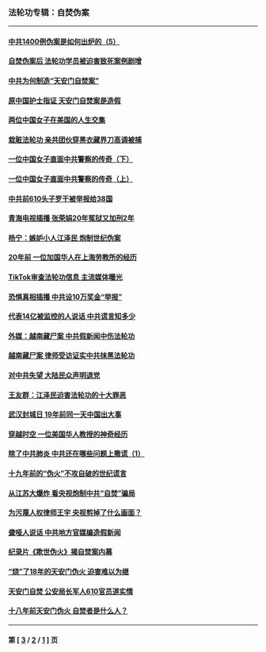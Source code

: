 ### 法轮功专辑：自焚伪案
---
#### [中共1400例伪案是如何出炉的（5）](../../pages/nf5562/n13226831.md?03180430) 
#### [自焚伪案后 法轮功学员被迫害致死案例剧增](../../pages/nf5562/n13190600.md?03180430) 
#### [中共为何制造“天安门自焚案”](../../pages/nf5562/n13183270.md?03180430) 
#### [原中国护士指证 天安门自焚案是造假](../../pages/nf5562/n13172289.md?03180430) 
#### [两位中国女子在美国的人生交集](../../pages/nf5562/n13156138.md?03180430) 
#### [栽赃法轮功 亲共团伙穿黑衣藏界刀高调被捕](../../pages/nf5562/n13073780.md?03180430) 
#### [一位中国女子直面中共警察的传奇（下）](../../pages/nf5562/n12989706.md?03180430) 
#### [一位中国女子直面中共警察的传奇（上）](../../pages/nf5562/n12985072.md?03180430) 
#### [中共前610头子罗干被举报给38国](../../pages/nf5562/n12975419.md?03180430) 
#### [青海电视插播 张荣娟20年冤狱又加刑2年](../../pages/nf5562/n12738166.md?03180430) 
#### [杨宁：嫉妒小人江泽民 炮制世纪伪案](../../pages/nf5562/n12724108.md?03180430) 
#### [20年前 一位加国华人在上海劳教所的经历](../../pages/nf5562/n12707932.md?03180430) 
#### [TikTok审查法轮功信息 主流媒体曝光](../../pages/nf5562/n12362336.md?03180430) 
#### [恐惧真相插播 中共设10万奖金“举报”](../../pages/nf5562/n12306396.md?03180430) 
#### [代表14亿被监控的人说话 中共谎言知多少](../../pages/nf5562/n12297484.md?03180430) 
#### [外媒：越南藏尸案 中共假新闻中伤法轮功](../../pages/nf5562/n12264411.md?03180430) 
#### [越南藏尸案 律师受访证实中共抹黑法轮功](../../pages/nf5562/n12261878.md?03180430) 
#### [对中共失望 大陆民众声明退党](../../pages/nf5562/n12187315.md?03180430) 
#### [王友群：江泽民迫害法轮功的十大罪恶](../../pages/nf5562/n12169074.md?03180430) 
#### [武汉封城日 19年前同一天中国出大事](../../pages/nf5562/n12150901.md?03180430) 
#### [穿越时空  一位美国华人教授的神奇经历](../../pages/nf5562/n12097460.md?03180430) 
#### [除了中共肺炎 中共还在哪些问题上撒谎（1）](../../pages/nf5562/n11955770.md?03180430) 
#### [十九年前的“伪火”不攻自破的世纪谎言](../../pages/nf5562/n11813238.md?03180430) 
#### [从江苏大爆炸 看央视炮制中共“自焚”骗局](../../pages/nf5562/n11140275.md?03180430) 
#### [为污蔑人权律师王宇 央视剪掉了什么画面？](../../pages/nf5562/n11130142.md?03180430) 
#### [聋哑人说话 中共地方官媒编造假新闻](../../pages/nf5562/n11006067.md?03180430) 
#### [纪录片《欺世伪火》揭自焚案内幕](../../pages/nf5562/n11002664.md?03180430) 
#### [“烧”了18年的天安门伪火 迫害难以为继](../../pages/nf5562/n10996660.md?03180430) 
#### [天安门自焚 公安局长军人610官员道实情](../../pages/nf5562/n10997098.md?03180430) 
#### [十八年前天安门伪火 自焚者是什么人？](../../pages/nf5562/n10996556.md?03180430) 

---
#### 第 [ [3](./3.md?03180430) / [2](./2.md?03180430) / [1](./1.md?03180430) ] 页
